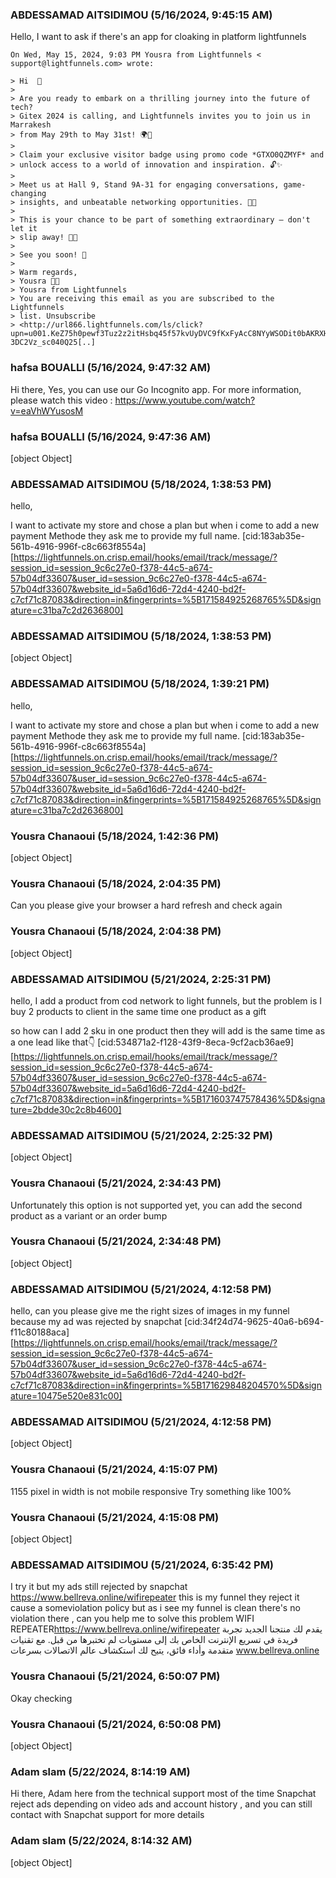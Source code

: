 ### ABDESSAMAD AITSIDIMOU (5/16/2024, 9:45:15 AM)

Hello,
I want to ask if there's an app for cloaking in platform lightfunnels

```
On Wed, May 15, 2024, 9:03 PM Yousra from Lightfunnels < support@lightfunnels.com> wrote:

> Hi  🎉
>
> Are you ready to embark on a thrilling journey into the future of tech?
> Gitex 2024 is calling, and Lightfunnels invites you to join us in Marrakesh
> from May 29th to May 31st! 🌍💫
>
> Claim your exclusive visitor badge using promo code *GTXO0QZMYF* and
> unlock access to a world of innovation and inspiration. 🔓✨
>
> Meet us at Hall 9, Stand 9A-31 for engaging conversations, game-changing
> insights, and unbeatable networking opportunities. 🤝💡
>
> This is your chance to be part of something extraordinary – don't let it
> slip away! 🚀✨
>
> See you soon! 🌟
>
> Warm regards,
> Yousra 💼👋
> Yousra from Lightfunnels
> You are receiving this email as you are subscribed to the Lightfunnels
> list. Unsubscribe
> <http://url866.lightfunnels.com/ls/click?upn=u001.KeZ75h0pewf3Tuz2z2itHsbq45f57kvUyDVC9fKxFyAcC8NYyWSODit0bAKRXHJ9Wl7WwkeHMsy0XoJKg3WDY3ATEtmZI3QSB43P8smZmWU-3DC2Vz_sc040Q25[..]
```

### hafsa BOUALLI (5/16/2024, 9:47:32 AM)

Hi there,
Yes, you can use our Go Incognito app. For more information, please watch this video : https://www.youtube.com/watch?v=eaVhWYusosM

### hafsa BOUALLI (5/16/2024, 9:47:36 AM)

[object Object]

### ABDESSAMAD AITSIDIMOU (5/18/2024, 1:38:53 PM)

hello,

I want to activate my store and chose a plan but when i come to add a new payment Methode they ask me to provide my full name.
[cid:183ab35e-561b-4916-996f-c8c663f8554a]
[https://lightfunnels.on.crisp.email/hooks/email/track/message/?session_id=session_9c6c27e0-f378-44c5-a674-57b04df33607&user_id=session_9c6c27e0-f378-44c5-a674-57b04df33607&website_id=5a6d16d6-72d4-4240-bd2f-c7cf71c87083&direction=in&fingerprints=%5B171584925268765%5D&signature=c31ba7c2d2636800]

### ABDESSAMAD AITSIDIMOU (5/18/2024, 1:38:53 PM)

[object Object]

### ABDESSAMAD AITSIDIMOU (5/18/2024, 1:39:21 PM)

hello,

I want to activate my store and chose a plan but when i come to add a new payment Methode they ask me to provide my full name.
[cid:183ab35e-561b-4916-996f-c8c663f8554a]
[https://lightfunnels.on.crisp.email/hooks/email/track/message/?session_id=session_9c6c27e0-f378-44c5-a674-57b04df33607&user_id=session_9c6c27e0-f378-44c5-a674-57b04df33607&website_id=5a6d16d6-72d4-4240-bd2f-c7cf71c87083&direction=in&fingerprints=%5B171584925268765%5D&signature=c31ba7c2d2636800]

### Yousra Chanaoui (5/18/2024, 1:42:36 PM)

[object Object]

### Yousra Chanaoui (5/18/2024, 2:04:35 PM)

Can you please give your browser a hard refresh and check again

### Yousra Chanaoui (5/18/2024, 2:04:38 PM)

[object Object]

### ABDESSAMAD AITSIDIMOU (5/21/2024, 2:25:31 PM)

hello, I add a product from cod network to light funnels, but the problem is I buy 2 products to client in the same time one product as a gift

so how can I add 2 sku in one product then they will add is the same time as a one lead like that👇
[cid:534871a2-f128-43f9-8eca-9cf2acb36ae9]
[https://lightfunnels.on.crisp.email/hooks/email/track/message/?session_id=session_9c6c27e0-f378-44c5-a674-57b04df33607&user_id=session_9c6c27e0-f378-44c5-a674-57b04df33607&website_id=5a6d16d6-72d4-4240-bd2f-c7cf71c87083&direction=in&fingerprints=%5B171603747578436%5D&signature=2bdde30c2c8b4600]

### ABDESSAMAD AITSIDIMOU (5/21/2024, 2:25:32 PM)

[object Object]

### Yousra Chanaoui (5/21/2024, 2:34:43 PM)

Unfortunately this option is not supported yet, you can add the second product as a variant or an order bump

### Yousra Chanaoui (5/21/2024, 2:34:48 PM)

[object Object]

### ABDESSAMAD AITSIDIMOU (5/21/2024, 4:12:58 PM)

hello, can you please give me the right sizes of images in my funnel because my ad was rejected by snapchat
[cid:34f24d74-9625-40a6-b694-f11c80188aca]
[https://lightfunnels.on.crisp.email/hooks/email/track/message/?session_id=session_9c6c27e0-f378-44c5-a674-57b04df33607&user_id=session_9c6c27e0-f378-44c5-a674-57b04df33607&website_id=5a6d16d6-72d4-4240-bd2f-c7cf71c87083&direction=in&fingerprints=%5B171629848204570%5D&signature=10475e520e831c00]

### ABDESSAMAD AITSIDIMOU (5/21/2024, 4:12:58 PM)

[object Object]

### Yousra Chanaoui (5/21/2024, 4:15:07 PM)

1155 pixel in width is not mobile responsive 
 Try something like 100%

### Yousra Chanaoui (5/21/2024, 4:15:08 PM)

[object Object]

### ABDESSAMAD AITSIDIMOU (5/21/2024, 6:35:42 PM)

I try it but my ads still rejected by snapchat
https://www.bellreva.online/wifirepeater this is my funnel they reject it cause a someviolation policy but as i see my funnel is clean there's no violation there , can you help me to solve this problem
WIFI REPEATER<https://www.bellreva.online/wifirepeater>
يقدم لك منتجنا الجديد تجربة فريدة في تسريع الإنترنت الخاص بك إلى مستويات لم تختبرها من قبل. مع تقنيات متقدمة وأداء فائق، يتيح لك  استكشاف عالم الاتصالات بسرعات
www.bellreva.online

### Yousra Chanaoui (5/21/2024, 6:50:07 PM)

Okay checking 

### Yousra Chanaoui (5/21/2024, 6:50:08 PM)

[object Object]

### Adam slam (5/22/2024, 8:14:19 AM)

Hi there, Adam here from the technical support most of the time Snapchat reject ads depending on video ads and account history , and you can still contact with Snapchat support for more details

### Adam slam (5/22/2024, 8:14:32 AM)

[object Object]
